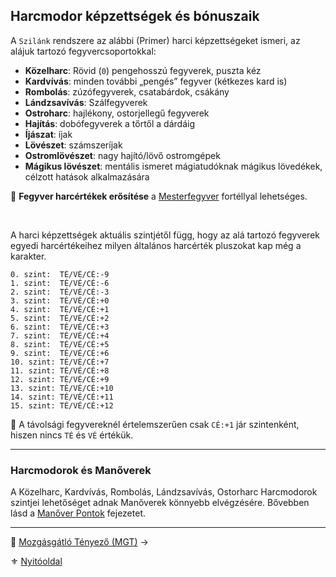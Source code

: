 ## Harcmodor képzettségek és bónuszaik

A `Szilánk` rendszere az alábbi (Primer) harci képzettségeket ismeri, az alájuk tartozó fegyvercsoportokkal:

- **Közelharc**: Rövid (`0`) pengehosszú fegyverek, puszta kéz
- **Kardvívás**: minden további „pengés” fegyver (kétkezes kard is)
- **Rombolás**: zúzófegyverek, csatabárdok, csákány
- **Lándzsavívás**: Szálfegyverek
- **Ostroharc**: hajlékony, ostorjellegű fegyverek
- **Hajítás**: dobófegyverek a tőrtől a dárdáig
- **Íjászat**: íjak
- **Lövészet**: számszeríjak
- **Ostromlövészet**: nagy hajító/lövő ostromgépek
- **Mágikus lövészet**: mentális ismeret mágiatudóknak mágikus lövedékek, célzott hatások alkalmazására

🔆 **Fegyver harcértékek erősítése** a [Mesterfegyver](fortelyok.harci/mesterfegyver.md) fortéllyal lehetséges.

<br />

A harci képzettségek aktuális szintjétől függ, hogy az alá tartozó fegyverek egyedi harcértékeihez milyen általános harcérték pluszokat kap még a karakter.

<!-- tag: md_codeblock_harcmodor_kepzettseg_bonuszok_start -->

```
0. szint:  TÉ/VÉ/CÉ:-9
1. szint:  TÉ/VÉ/CÉ:-6
2. szint:  TÉ/VÉ/CÉ:-3
3. szint:  TÉ/VÉ/CÉ:+0
4. szint:  TÉ/VÉ/CÉ:+1
5. szint:  TÉ/VÉ/CÉ:+2
6. szint:  TÉ/VÉ/CÉ:+3
7. szint:  TÉ/VÉ/CÉ:+4
8. szint:  TÉ/VÉ/CÉ:+5
9. szint:  TÉ/VÉ/CÉ:+6
10. szint: TÉ/VÉ/CÉ:+7
11. szint: TÉ/VÉ/CÉ:+8
12. szint: TÉ/VÉ/CÉ:+9
13. szint: TÉ/VÉ/CÉ:+10
14. szint: TÉ/VÉ/CÉ:+11
15. szint: TÉ/VÉ/CÉ:+12
```

<!-- tag: md_codeblock_harcmodor_kepzettseg_bonuszok_end -->

🔆 A távolsági fegyvereknél értelemszerűen csak `CÉ:+1` jár szintenként, hiszen nincs `TÉ` és `VÉ` értékük.

---
### Harcmodorok és Manőverek

A Közelharc, Kardvívás, Rombolás, Lándzsavívás, Ostorharc Harcmodorok szintjei lehetőséget adnak Manőverek könnyebb elvégzésére. Bővebben lásd a [Manőver Pontok](066_02_manover_pontok.md) fejezetet.

---

🔗 [Mozgásgátló Tényező (MGT)](062_03_MGT_99.md) →

⚜️ [Nyitóoldal](start.md#6-harcrendszer-%EF%B8%8F)
